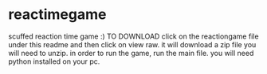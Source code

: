 # reactimegame
scuffed reaction time game
:)
TO DOWNLOAD
click on the reactiongame file under this readme and then click on view raw. it will download a zip file you will need to unzip. in order to run the game, run the main file. you will need python installed on your pc. 
